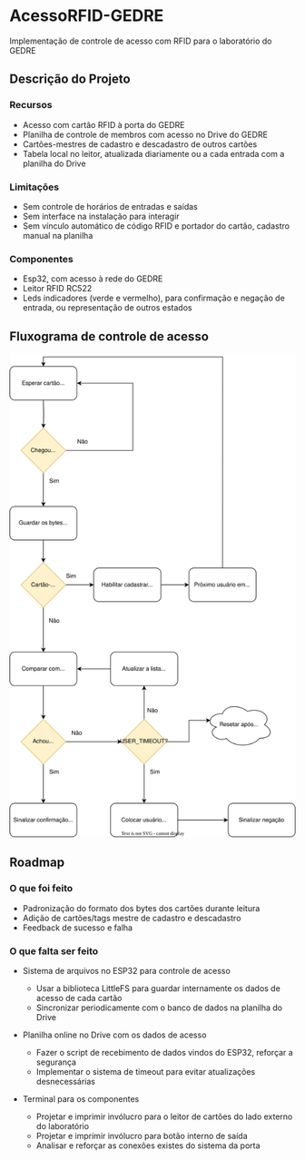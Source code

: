 # AcessoRFID-GEDRE

Implementação de controle de acesso com RFID para o laboratório do GEDRE

## Descrição do Projeto

### Recursos

- Acesso com cartão RFID à porta do GEDRE
- Planilha de controle de membros com acesso no Drive do GEDRE
- Cartões-mestres de cadastro e descadastro de outros cartões
- Tabela local no leitor, atualizada diariamente ou a cada entrada com a planilha do Drive
  
### Limitações

- Sem controle de horários de entradas e saídas
- Sem interface na instalação para interagir
- Sem vínculo automático de código RFID e portador do cartão, cadastro manual na planilha

### Componentes

- Esp32, com acesso à rede do GEDRE
- Leitor RFID RC522
- Leds indicadores (verde e vermelho), para confirmação e negação de entrada, ou representação de outros estados

## Fluxograma de controle de acesso

![fluxograma acesso](/Assets/fluxograma%20AcessoRFID%20GEDRE.svg)

## Roadmap

### O que foi feito

- Padronização do formato dos bytes dos cartões durante leitura
- Adição de cartões/tags mestre de cadastro e descadastro
- Feedback de sucesso e falha
  
### O que falta ser feito

- Sistema de arquivos no ESP32 para controle de acesso
  - Usar a biblioteca LittleFS para guardar internamente os dados de acesso de cada cartão
  - Sincronizar periodicamente com o banco de dados na planilha do Drive

- Planilha online no Drive com os dados de acesso
  - Fazer o script de recebimento de dados vindos do ESP32, reforçar a segurança
  - Implementar o sistema de timeout para evitar atualizações desnecessárias

- Terminal para os componentes
  - Projetar e imprimir invólucro para o leitor de cartões do lado externo do laboratório
  - Projetar e imprimir invólucro para botão interno de saída
  - Analisar e reforçar as conexões existes do sistema da porta
